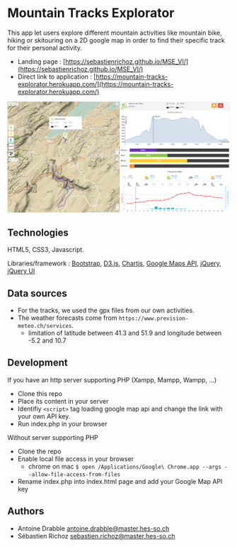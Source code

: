# Mountain Tracks Explorator

This app let users explore different mountain activities like mountain bike, hiking or skitouring on a 2D google map in order to find their specific track for their personal activity.

- Landing page : [https://sebastienrichoz.github.io/MSE_VI/](https://sebastienrichoz.github.io/MSE_VI/)
- Direct link to application : [https://mountain-tracks-explorator.herokuapp.com/](https://mountain-tracks-explorator.herokuapp.com/)

![Aperçu de l'application](doc/img/app.png?raw=true "Aperçu de l'application")

## Technologies
HTML5, CSS3, Javascript.

Libraries/framework : [Bootstrap](https://getbootstrap.com/), [D3.js](https://d3js.org/), [Chartjs](http://www.chartjs.org/), [Google Maps API](https://developers.google.com/maps/?hl=fr), [jQuery](https://jquery.com/), [jQuery UI](https://jqueryui.com/)

## Data sources
- For the tracks, we used the gpx files from our own activities.
- The weather forecasts come from `https://www.prevision-meteo.ch/services`.
  - limitation of latitude between 41.3 and 51.9 and longitude between -5.2 and 10.7

## Development
If you have an http server supporting PHP (Xampp, Mampp, Wampp, ...)
- Clone this repo
- Place its content in your server
- Identifiy `<script>` tag loading google map api and change the link with your own API key.
- Run index.php in your browser

Without server supporting PHP
- Clone the repo
- Enable local file access in your browser
  - chrome on mac `$ open /Applications/Google\ Chrome.app --args --allow-file-access-from-files`
- Rename index.php into index.html page and add your Google Map API key

## Authors
- Antoine Drabble <antoine.drabble@master.hes-so.ch>
- Sébastien Richoz <sebastien.richoz@master.hes-so.ch>
